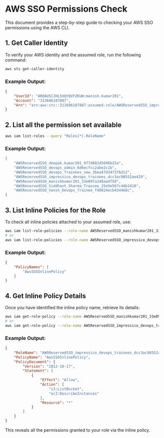 # AWS SSO Permissions Check

This document provides a step-by-step guide to checking your AWS SSO permissions using the AWS CLI.

## 1. Get Caller Identity
To verify your AWS identity and the assumed role, run the following command:

```sh
aws sts get-caller-identity
```

### Example Output:
```json
{
    "UserId": "AROAUSCJHL5XQYQVFZKUW:manish.kumar201",
    "Account": "313686187887",
    "Arn": "arn:aws:sts::313686187887:assumed-role/AWSReservedSSO_impressico_devops_trainees_dcc3ac98552ae429/manish.kumar201"
}
```
## 2. List all the permission set available
```sh
aws iam list-roles --query "Roles[*].RoleName"
```

### Example Output:
```json
[
    "AWSReservedSSO_deepak.kumar201_977d802d5696b25a",
    "AWSReservedSSO_devops_admin_6d6ecfcc2abe2c1b",
    "AWSReservedSSO_devops_Trainees_new_3bea47d347376d12",
    "AWSReservedSSO_impressico_devops_trainees_dcc3ac98552ae429",
    "AWSReservedSSO_manishkumar201_33e09fa248aadf50",
    "AWSReservedSSO_Siddhant_Sharma_Traniee_25e9e567c44b2410",
    "AWSReservedSSO_Vansh_Devops_Trainee_f48024ecb434468c",
]
```

## 3. List Inline Policies for the Role
To check all inline policies attached to your assumed role, use:

```sh
aws iam list-role-policies --role-name AWSReservedSSO_manishkumar201_33e09fa248aadf50
# or
aws iam list-role-policies --role-name AWSReservedSSO_impressico_devops_trainees_dcc3ac98552ae429
```

### Example Output:
```json
{
    "PolicyNames": [
        "AwsSSOInlinePolicy"
    ]
}
```

## 4. Get Inline Policy Details
Once you have identified the inline policy name, retrieve its details:

```sh
aws iam get-role-policy --role-name AWSReservedSSO_manishkumar201_33e09fa248aadf50 --policy-name AwsSSOInlinePolicy
# or
aws iam get-role-policy --role-name AWSReservedSSO_impressico_devops_trainees_dcc3ac98552ae429 --policy-name AwsSSOInlinePolicy
```

### Example Output:
```json
{
    "RoleName": "AWSReservedSSO_impressico_devops_trainees_dcc3ac98552ae429",
    "PolicyName": "AwsSSOInlinePolicy",
    "PolicyDocument": {
        "Version": "2012-10-17",
        "Statement": [
            {
                "Effect": "Allow",
                "Action": [
                    "s3:ListBucket",
                    "ec2:DescribeInstances"
                ],
                "Resource": "*"
            }
        ]
    }
}
```

This reveals all the permissions granted to your role via the inline policy.
